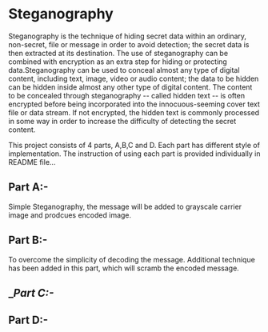 # Steganography
Steganography is the technique of hiding secret data within an ordinary, non-secret, file or message in order to avoid detection; the secret data is then extracted at its destination. The use of steganography can be combined with encryption as an extra step for hiding or protecting data.Steganography can be used to conceal almost any type of digital content, including text, image, video or audio content; the data to be hidden can be hidden inside almost any other type of digital content. The content to be concealed through steganography -- called hidden text -- is often encrypted before being incorporated into the innocuous-seeming cover text file or data stream. If not encrypted, the hidden text is commonly processed in some way in order to increase the difficulty of detecting the secret content.


This project consists of 4 parts, A,B,C and D. Each part has different style of implementation. The instruction of using each part is provided individually in README file...


## __Part A:-__
 Simple Steganography, the message will be added to grayscale carrier image and prodcues encoded image.
## __Part B:-__
 To overcome the simplicity of decoding the message. Additional technique has been added in this part, which will scramb the encoded message. 
## __Part C:-_


## __Part D:-__




